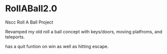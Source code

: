 # RollABall2.0
 Nscc Roll A Ball Project

 Revamped my old roll a ball concept with keys/doors, moving platfroms, and teleports.

 has a quit funtion on win as well as hitting escape. 
